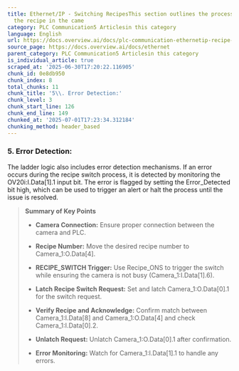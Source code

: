 ```yaml
---
title: Ethernet/IP - Switching RecipesThis section outlines the process for changing
  the recipe in the came
category: PLC Communication5 Articlesin this category
language: English
url: https://docs.overview.ai/docs/plc-communication-ethernetip-recipe-switch
source_page: https://docs.overview.ai/docs/ethernet
parent_category: PLC Communication5 Articlesin this category
is_individual_article: true
scraped_at: '2025-06-30T17:20:22.116905'
chunk_id: 0e8db950
chunk_index: 8
total_chunks: 11
chunk_title: '5\\. Error Detection:'
chunk_level: 3
chunk_start_line: 126
chunk_end_line: 149
chunked_at: '2025-07-01T17:23:34.312184'
chunking_method: header_based
---
```


### **5\. Error Detection:**

The ladder logic also includes error detection mechanisms. If an error occurs during the recipe switch process, it is detected by monitoring the OV20i:I.Data\[1\].1 input bit. The error is flagged by setting the Error\_Detected bit high, which can be used to trigger an alert or halt the process until the issue is resolved.

> **Summary of Key Points**
> 
>   * **Camera Connection:** Ensure proper connection between the camera and PLC.
> 
>   * **Recipe Number:** Move the desired recipe number to Camera\_1:O.Data\[4\].
> 
>   * **RECIPE\_SWITCH Trigger:** Use Recipe\_ONS to trigger the switch while ensuring the camera is not busy \(Camera\_1:I.Data\[1\].6\).
> 
>   * **Latch Recipe Switch Request:** Set and latch Camera\_1:O.Data\[0\].1 for the switch request.
> 
>   * **Verify Recipe and Acknowledge:** Confirm match between Camera\_1:I.Data\[8\] and Camera\_1:O.Data\[4\] and check Camera\_1:I.Data\[0\].2.
> 
>   * **Unlatch Request:** Unlatch Camera\_1:O.Data\[0\].1 after confirmation.
> 
>   * **Error Monitoring:** Watch for Camera\_1:I.Data\[1\].1 to handle any errors.
> 
> 

